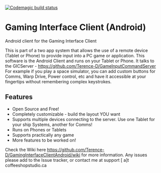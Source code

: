 [![Codemagic build status](https://api.codemagic.io/apps/5df31599c3cc4f70a402350d/5df31599c3cc4f70a402350c/status_badge.svg)](https://codemagic.io/apps/5df31599c3cc4f70a402350d/5df31599c3cc4f70a402350c/latest_build)
# Gaming Interface Client (Android)
Android client for the Gaming Interface Client

This is part of a  two app system that allows the use of a remote device (Tablet or Phone) to provide input into a PC game or application.  This software is the Android Client and runs on your Tablet or Phone.  It talks to the GICServer - https://github.com/Terence-D/GameInputCommandServer For example if you play a space simulator, you can add custom buttons for Comms, Warp Drive, Power control, etc and have it accessible at your fingertips without remembering complex keystrokes.

## Features
* Open Source and Free!
* Completely customizable - build the layout YOU want
* Supports multiple devices connecting to the server.  Use one Tablet for your ship Systems, another for Comms!
* Runs on Phones or Tablets
* Supports practically any game
* More features to be worked on!

Check the Wiki here https://github.com/Terence-D/GamingInterfaceClientAndroid/wiki for more information.  Any issues please add to the Issue tracker, or contact me at support [ a]t coffeeshopstudio.ca

